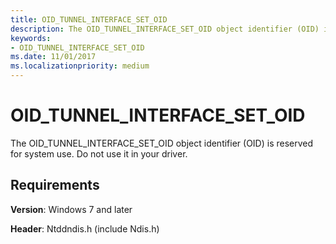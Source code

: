 ```yaml
---
title: OID_TUNNEL_INTERFACE_SET_OID
description: The OID_TUNNEL_INTERFACE_SET_OID object identifier (OID) is reserved for system use. Do not use it in your driver.
keywords:
- OID_TUNNEL_INTERFACE_SET_OID
ms.date: 11/01/2017
ms.localizationpriority: medium
---
```


# OID_TUNNEL_INTERFACE_SET_OID

The OID_TUNNEL_INTERFACE_SET_OID object identifier (OID) is reserved for system use. Do not use it in your driver.

## Requirements

**Version**: Windows 7 and later

**Header**: Ntddndis.h (include Ndis.h)


